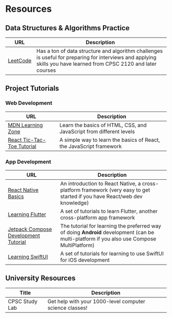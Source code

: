 # Resources
## Data Structures & Algorithms Practice
| URL | Description |
|-----|-------------|
| [LeetCode](https://leetcode.com/) | Has a ton of data structure and algorithm challenges is useful for preparing for interviews and applying skills you have learned from CPSC 2120 and later courses |

## Project Tutorials
### Web Development
| URL | Description |
|-----|-------------|
| [MDN Learning Zone](https://developer.mozilla.org/en-US/docs/Learn_web_development) | Learn the basics of HTML, CSS, and JavaScript from different levels |
| [React Tic-Tac-Toe Tutorial](https://react.dev/learn/tutorial-tic-tac-toe) | A simple way to learn the basics of React, the JavaScript framework |

### App Development
| URL | Description |
|-----|-------------|
| [React Native Basics](https://reactnative.dev/docs/tutorial) | An introduction to React Native, a cross-platform framework (very easy to get started if you have React/web dev knowledge) |
| [Learning Flutter](https://flutter.dev/learn) | A set of tutorials to learn Flutter, another cross-platform app framework |
| [Jetpack Compose Development Tutorial](https://developer.android.com/develop/ui/compose/tutorial) | The tutorial for learning the preferred way of doing **Android** development (can be multi-platform if you also use Compose MultiPlatform) |
| [Learning SwiftUI](https://developer.apple.com/tutorials/swiftui-concepts) | A set of tutorials for learning to use SwiftUI for iOS development |

## University Resources
| Title | Description |
|-------|-------------|
| CPSC Study Lab | Get help with your 1000-level computer science classes! |
